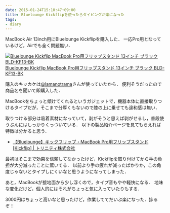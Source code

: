 ```yaml
---
date: 2015-01-24T15:10:47+09:00
title: Bluelounge Kickflipを使ったらタイピングが楽になった
tags:
- diary
---
```

MacBook Air 13inch用にBluelounge Kickflipを購入した．
一応Pro用となっているけど，Airでも全く問題無い．

[![Bluelounge Kickflip MacBook Pro用フリップスタンド 13インチ ブラック BLD-KF13-BK](http://ecx.images-amazon.com/images/I/41juBouIHRL.jpg)](http://www.amazon.co.jp/exec/obidos/ASIN/B00LGLAFES/hifumiass-22/ref=nosim/)  
[Bluelounge Kickflip MacBook Pro用フリップスタンド 13インチ ブラック BLD-KF13-BK](http://www.amazon.co.jp/exec/obidos/ASIN/B00LGLAFES/hifumiass-22/ref=nosim/)

購入のキッカケは[@lamanotrama](https://twitter.com/lamanotrama)さんが使っていたから．
便利そうだったので商品名を聞いて即購入した．

MacBookをちょっと傾けてくれるというガジェットで，機器本体に直接取りつけるタイプだが，そこまで分厚くもないので膝の上に乗せても違和感は無い．

取りつける部分は吸着素材になっていて，剥がそうと思えば剥がせるし，普段使うぶんにはしっかりくっついている．
以下の製品紹介ページを見てもらえれば特徴は分かると思う．

- [【Bluelounge】キックフリップ・MacBook Pro用フリップスタンド [Kickflip] | トリニティ株式会社](http://trinity.jp/products/bluelounge/kickflip/)

最初はそこまで効果を信頼してなかったけど，Kickflipを取り付けてから手の負担が大分減ったことに驚いてる．
以前より手の疲れが減ったばかりか，この角度じゃないとタイプしにくいなと思うようになってしまった．

あと，MacBookが接地面から少し浮くので，タイプ音もやや軽快になる．
地味な変化だけど，個人的にはそれがちょっと気に入っていたりもする．

3000円はちょっと高いなと思ったけど，作業しててだいぶ楽になった．捗るぞ！
